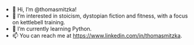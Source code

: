 - 👋 Hi, I’m @thomasmitzka!
- 👀 I’m interested in stoicism, dystopian fiction and fitness, with a focus on kettlebell training.
- 🌱 I’m currently learning Python.
- 📫 You can reach me at https://www.linkedin.com/in/thomasmitzka.

<!---
thomasmitzka/thomasmitzka is a ✨ special ✨ repository because its `README.md` (this file) appears on your GitHub profile.
You can click the Preview link to take a look at your changes.
--->
